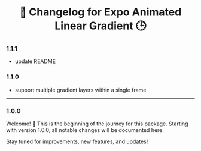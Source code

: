 <div align="center">
  <h1>🚀 Changelog for Expo Animated Linear Gradient 🕒</h1>
</div>

### 1.1.1

- update README

### 1.1.0

- support multiple gradient layers within a single frame

___

### 1.0.0

Welcome! 🎉
This is the beginning of the journey for this package. Starting with version 1.0.0, all notable changes will be documented here.

Stay tuned for improvements, new features, and updates!
